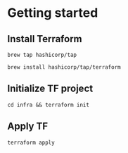 # Getting started

## Install Terraform

`brew tap hashicorp/tap`

`brew install hashicorp/tap/terraform`

## Initialize TF project

`cd infra && terraform init`

## Apply TF

`terraform apply`
